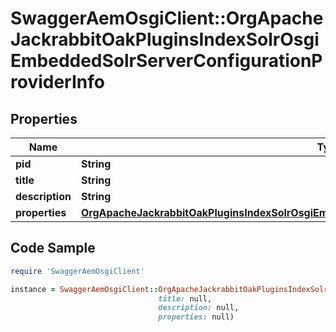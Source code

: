 # SwaggerAemOsgiClient::OrgApacheJackrabbitOakPluginsIndexSolrOsgiEmbeddedSolrServerConfigurationProviderInfo

## Properties

Name | Type | Description | Notes
------------ | ------------- | ------------- | -------------
**pid** | **String** |  | [optional] 
**title** | **String** |  | [optional] 
**description** | **String** |  | [optional] 
**properties** | [**OrgApacheJackrabbitOakPluginsIndexSolrOsgiEmbeddedSolrServerConfigurationProviderProperties**](OrgApacheJackrabbitOakPluginsIndexSolrOsgiEmbeddedSolrServerConfigurationProviderProperties.md) |  | [optional] 

## Code Sample

```ruby
require 'SwaggerAemOsgiClient'

instance = SwaggerAemOsgiClient::OrgApacheJackrabbitOakPluginsIndexSolrOsgiEmbeddedSolrServerConfigurationProviderInfo.new(pid: null,
                                 title: null,
                                 description: null,
                                 properties: null)
```


